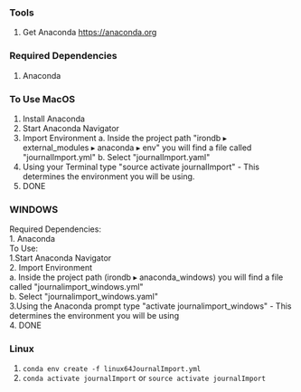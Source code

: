 ### Tools
1. Get Anaconda https://anaconda.org

### Required Dependencies
1. Anaconda

### To Use MacOS
1. Install Anaconda
2. Start Anaconda Navigator
3. Import Environment
	a. Inside the project path "irondb⁩ ▸ ⁨external_modules⁩ ▸ ⁨anaconda⁩ ▸ ⁨env⁩" you will find a file called "journalImport.yml"
	b. Select "journalImport.yaml"
4. Using your Terminal type "source activate journalImport" - This determines the environment you will be using.
5. DONE


### WINDOWS

Required Dependencies:  
    1. Anaconda  
To Use:  
    1.Start Anaconda Navigator  
    2. Import Environment  
        a. Inside the project path (irondb⁩ ▸ ⁨anaconda_windows)⁩ you will find a file called "journalimport_windows.yml"  
        b. Select "journalimport_windows.yaml"  
    3.Using the Anaconda prompt type "activate journalimport_windows" - This determines the environment you will be using  
    4. DONE  

### Linux

1. `conda env create -f linux64JournalImport.yml`
2. `conda activate journalImport` or `source activate journalImport`


